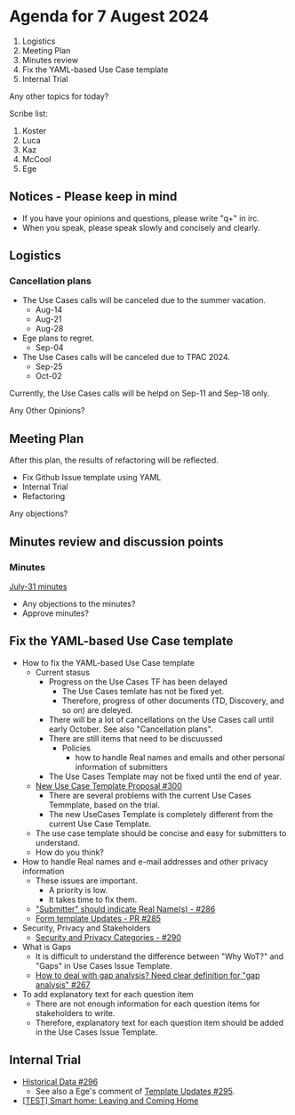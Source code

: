 # Agenda for 7 Augest 2024
1. Logistics
1. Meeting Plan
1. Minutes review
1. Fix the YAML-based Use Case template
1. Internal Trial

Any other topics for today?

Scribe list:
1. Koster
1. Luca
1. Kaz
1. McCool
1. Ege

## Notices - Please keep in mind
* If you have your opinions and questions, please write "q+" in irc.
* When you speak, please speak slowly and concisely and clearly.

## Logistics

### Cancellation plans
* The Use Cases calls will be canceled due to the summer vacation.
    * Aug-14
    * Aug-21
    * Aug-28
* Ege plans to regret.
    * Sep-04
* The Use Cases calls will be canceled due to TPAC 2024.
    * Sep-25
    * Oct-02

Currently, the Use Cases calls will be helpd on Sep-11 and Sep-18 only.

Any Other Opinions?

## Meeting Plan

After this plan, the results of refactoring will be reflected.
* Fix Github Issue template using YAML
* Internal Trial
* Refactoring

Any objections?
## Minutes review and discussion points

### Minutes

[July-31 minutes](https://www.w3.org/2024/07/31-wot-uc-minutes.html)

* Any objections to the minutes?
* Approve minutes?

## Fix the YAML-based Use Case template
* How to fix the YAML-based Use Case template
    * Current stasus
        * Progress on the Use Cases TF has been delayed
            * The Use Cases temlate has not be fixed yet.
            * Therefore, progress of other documents (TD, Discovery, and so on) are deleyed.
        * There will be a lot of cancellations on the Use Cases call until early October. See also "Cancellation plans".
        * There are still items that need to be discuussed
            * Policies
                * how to handle Real names and emails and other personal information of submitters
        * The Use Cases Template may not be fixed until the end of year.
    * [New Use Case Template Proposal #300](https://github.com/w3c/wot-usecases/pull/300)
        * There are several problems with the current Use Cases Temmplate, based on the trial.
        * The new UseCases Template is completely different from the current Use Case Template.
    * The use case template should be concise and easy for submitters to understand.
    * How do you think?
* How to handle Real names and e-mail addresses and other privacy information
    * These issues are important.
        * A priority is low.
        * It takes time to fix them.
    * ["Submitter" should indicate Real Name(s) - #286](https://github.com/w3c/wot-usecases/issues/286)
    * [Form template Updates - PR #285](https://github.com/w3c/wot-usecases/pull/285)
* Security, Privacy and Stakeholders
    * [Security and Privacy Categories - #290](https://github.com/w3c/wot-usecases/issues/290) 
* What is Gaps
    * It is difficult to understand the difference between "Why WoT?" and "Gaps" in Use Cases Issue Template.
    * [How to deal with gap analysis? Need clear definition for "gap analysis" #267](https://github.com/w3c/wot-usecases/issues/267)
* To add explanatory text for each question item
    * There are not enough information for each question items for stakeholders to write.
    * Therefore, explanatory text for each question item should be added in the Use Cases Issue Template.

## Internal Trial
* [Historical Data #296](https://github.com/w3c/wot-usecases/issues/296)
    * See also a Ege's comment of [Template Updates #295](https://github.com/w3c/wot-usecases/pull/295).
* [[TEST] Smart home: Leaving and Coming Home](https://github.com/w3c/wot-usecases/issues/299)
